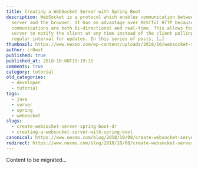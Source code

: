 ```yaml
---
title: Creating a WebSocket Server with Spring Boot
description: WebSocket is a protocol which enables communication between the
  server and the browser. It has an advantage over RESTful HTTP because
  communications are both bi-directional and real-time. This allows for the
  server to notify the client at any time instead of the client polling on a
  regular interval for updates. In this series of posts, […]
thumbnail: https://www.nexmo.com/wp-content/uploads/2018/10/websocket-server-spring-boot.png
author: cr0wst
published: true
published_at: 2018-10-08T15:19:15
comments: true
category: tutorial
old_categories:
  - developer
  - tutorial
tags:
  - java
  - server
  - spring
  - websocket
slugs:
  - create-websocket-server-spring-boot-dr
  - creating-a-websocket-server-with-spring-boot
canonical: https://www.nexmo.com/blog/2018/10/08/create-websocket-server-spring-boot-dr
redirect: https://www.nexmo.com/blog/2018/10/08/create-websocket-server-spring-boot-dr
---
```

Content to be migrated...